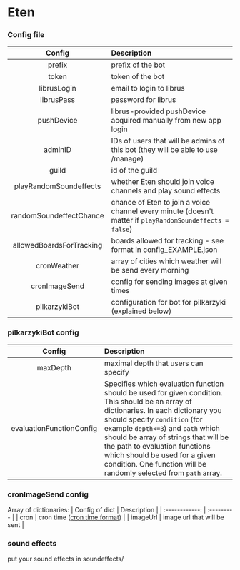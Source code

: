 # Eten

### Config file
| Config | Description |
|:------:| :--------- |
| prefix | prefix of the bot |
| token | token of the bot |
| librusLogin | email to login to librus |
| librusPass | password for librus |
| pushDevice | librus-provided pushDevice acquired manually from new app login |
| adminID | IDs of users that will be admins of this bot (they will be able to use /manage) |
| guild | id of the guild |
| playRandomSoundeffects | whether Eten should join voice channels and play sound effects |
| randomSoundeffectChance | chance of Eten to join a voice channel every minute (doesn't matter if `playRandomSoundeffects = false`) |
| allowedBoardsForTracking | boards allowed for tracking - see format in config_EXAMPLE.json |
| cronWeather | array of cities which weather will be send every morning |
| cronImageSend | config for sending images at given times |
| pilkarzykiBot | configuration for bot for pilkarzyki (explained below) |

### pilkarzykiBot config
| Config | Description |
|:------:| :---------- |
| maxDepth | maximal depth that users can specify |
| evaluationFunctionConfig | Specifies which evaluation function should be used for given condition. This should be an array of dictionaries. In each dictionary you should specify `condition` (for example ``depth<=3``) and `path` which should be array of strings that will be the path to evaluation functions which should be used for a given condition. One function will be randomly selected from `path` array. |

### cronImageSend config
Array of dictionaries:
| Config of dict | Description |
| :------------: | :--------- |
| cron | cron time ([cron time format](https://support.acquia.com/hc/en-us/articles/360004224494-Cron-time-string-format)) |
| imageUrl | image url that will be sent |


### sound effects
put your sound effects in soundeffects/